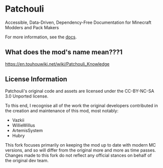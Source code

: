 # Patchouli
Accessible, Data-Driven, Dependency-Free Documentation for Minecraft Modders and Pack Makers

For more information, see the [docs](https://vazkiimods.github.io/Patchouli/docs/intro).

## What does the mod's name mean???1
https://en.touhouwiki.net/wiki/Patchouli_Knowledge

## License Information
Patchouli's original code and assets are licensed under the CC-BY-NC-SA 3.0 Unported
license.

To this end, I recognise all of the work the original developers contributed in the creation and maintenance of this mod, most notably:
- Vazkii
- WillieWillus
- ArtemisSystem
- Hubry

This fork focuses primarily on keeping the mod up to date with modern MC versions, and so will differ from the original more and more as time passes.
Changes made to this fork do not reflect any official stances on behalf of the original dev team.